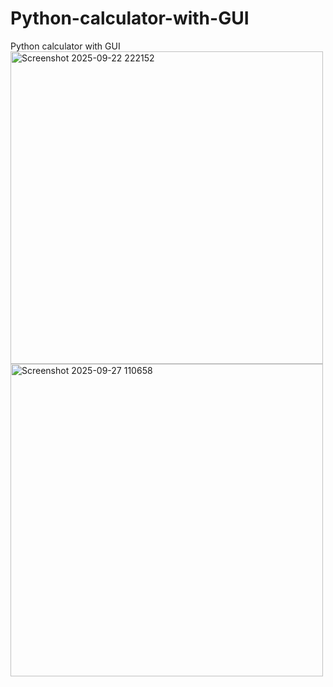 # Python-calculator-with-GUI
Python calculator with GUI
<br>
<img  height="500" alt="Screenshot 2025-09-22 222152" src="https://github.com/user-attachments/assets/fcf3d860-317e-4728-930f-35fec176cdfd" />
<br>
<img  height="500" alt="Screenshot 2025-09-27 110658" src="https://github.com/user-attachments/assets/0f2a8eaa-3c20-433a-ae5d-b2833eb8f098" />
